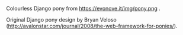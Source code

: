 Colourless Django pony from https://evonove.it/img/pony.png .

Original Django pony design by Bryan Veloso (http://avalonstar.com/journal/2008/the-web-framework-for-ponies/).
